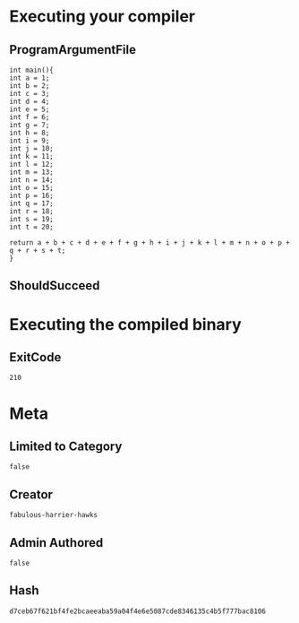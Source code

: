 # Executing your compiler

## ProgramArgumentFile

```
int main(){
int a = 1;
int b = 2;
int c = 3;
int d = 4;
int e = 5;
int f = 6;
int g = 7;
int h = 8;
int i = 9;
int j = 10;
int k = 11;
int l = 12;
int m = 13;
int n = 14;
int o = 15;
int p = 16;
int q = 17;
int r = 18;
int s = 19;
int t = 20;

return a + b + c + d + e + f + g + h + i + j + k + l + m + n + o + p + q + r + s + t;
}
```

## ShouldSucceed

# Executing the compiled binary

## ExitCode

```
210
```

# Meta

## Limited to Category

```
false
```

## Creator

```
fabulous-harrier-hawks
```

## Admin Authored

```
false
```

## Hash

```
d7ceb67f621bf4fe2bcaeeaba59a04f4e6e5087cde8346135c4b5f777bac8106
```
